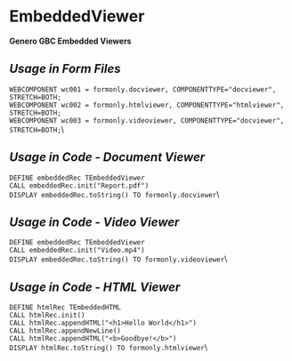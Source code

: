 # EmbeddedViewer
**Genero GBC Embedded Viewers**

## _Usage in Form Files_
`WEBCOMPONENT wc001 = formonly.docviewer, COMPONENTTYPE="docviewer", STRETCH=BOTH;`\
`WEBCOMPONENT wc002 = formonly.htmlviewer, COMPONENTTYPE="htmlviewer", STRETCH=BOTH;`\
`WEBCOMPONENT wc003 = formonly.videoviewer, COMPONENTTYPE="docviewer", STRETCH=BOTH;`\

## _Usage in Code - Document Viewer_
`DEFINE embeddedRec TEmbeddedViewer`\
`CALL embeddedRec.init("Report.pdf")`\
`DISPLAY embeddedRec.toString() TO formonly.docviewer`\
 
## _Usage in Code - Video Viewer_
`DEFINE embeddedRec TEmbeddedViewer`\
`CALL embeddedRec.init("Video.mp4")`\
`DISPLAY embeddedRec.toString() TO formonly.videoviewer`\

## _Usage in Code - HTML Viewer_
`DEFINE htmlRec TEmbeddedHTML`\
`CALL htmlRec.init()`\
`CALL htmlRec.appendHTML("<h1>Hello World</h1>")`\
`CALL htmlRec.appendNewLine()`\
`CALL htmlRec.appendHTML("<b>Goodbye!</b>")`\
`DISPLAY htmlRec.toString() TO formonly.htmlviewer`\

